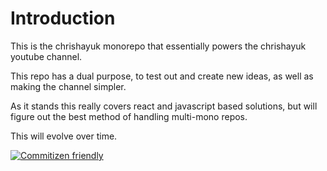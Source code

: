 # Introduction
This is the chrishayuk monorepo that essentially powers the chrishayuk youtube channel.

This repo has a dual purpose, to test out and create new ideas, as well as making the channel simpler.

As it stands this really covers react and javascript based solutions, but will figure out the best method of handling multi-mono repos.

This will evolve over time.

[![Commitizen friendly](https://img.shields.io/badge/commitizen-friendly-brightgreen.svg)](http://commitizen.github.io/cz-cli/)
